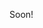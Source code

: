 Soon! 

<!---
oxerin/oxerin is a ✨ special ✨ repository because its `README.md` (this file) appears on your GitHub profile.
You can click the Preview link to take a look at your changes.
--->
